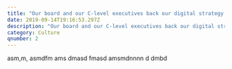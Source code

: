 ```yaml
---
title: "Our board and our C-level executives back our digital strategy.\t"
date: 2019-09-14T19:16:53.297Z
description: "Our board and our C-level executives back our digital strategy.\t"
category: Culture
qnumber: 2
---
```


asm,m, asmdfm ams dmasd fmasd amsmdnnnn d dmbd  